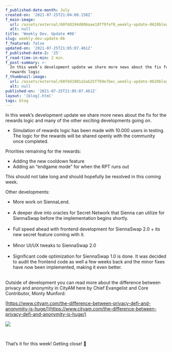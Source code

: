 ```yaml
---
f_published-date-month: July
created-on: '2021-07-25T21:04:08.158Z'
f_main-image:
  url: /assets/external/60fdd194d806aae10ff9fef0_weekly-update-0620blog.jpg
  alt: null
title: 'Weekly Dev. Update #06'
slug: weekly-dev-update-06
f_featured: false
updated-on: '2021-07-25T21:05:07.461Z'
f_published-date-2: '25'
f_read-time-in-min: 2 min.
f_post-summary: >-
  In this week’s development update we share more news about the fix for the
  rewards logic
f_thumbnail-image:
  url: /assets/external/60fdd1981a5ab25ff69e7bec_weekly-update-0620blog20thump.jpg
  alt: null
published-on: '2021-07-25T21:05:07.461Z'
layout: '[blog].html'
tags: blog
---
```


In this week’s development update we share more news about the fix for the rewards logic and many of the other exciting developments going on.

*   Simulation of rewards logic has been made with 10.000 users in testing. The logic for the rewards will be shared openly with the community once completed.

Priorities remaining for the rewards:

*   Adding the new cooldown feature
*   Adding an “endgame mode” for when the RPT runs out

This should not take long and should hopefully be resolved in this coming week.

  
  
Other developments:

*   More work on SiennaLend.  
    ‍
*   A deeper dive into oracles for Secret Network that Sienna can utilize for SiennaSwap before the implementation begins shortly.  
    ‍
*   Full speed ahead with frontend development for SiennaSwap 2.0 + its new secret feature coming with it.  
    ‍
*   Minor UI/UX tweaks to SiennaSwap 2.0  
    ‍
*   Significant code optimization for SiennaSwap 1.0 is done. It was decided to audit the frontend code as well a few weeks back and the minor fixes have now been implemented, making it even better.  
    ‍

Outside of development you can read more about the difference between privacy and anonymity in CityAM here by Chief Evangelist and Core Contributor, Monty Munford:

[https://www.cityam.com/the-difference-between-privacy-defi-and-anonymity-is-huge/](https://www.cityam.com/the-difference-between-privacy-defi-and-anonymity-is-huge/)

![](/assets/external/60fdd15c5dbbe956a5a23e6f_monty20city20am.png)

‍

That’s it for this week! Getting close! 🚀
